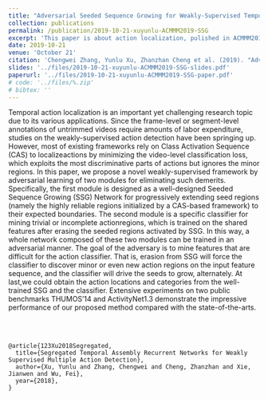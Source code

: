 ```yaml
---
title: "Adversarial Seeded Sequence Growing for Weakly-Supervised Temporal Action Localization"
collection: publications
permalink: /publication/2019-10-21-xuyunlu-ACMMM2019-SSG
excerpt: 'This paper is about action localization, pulished in ACMMM2019'
date: 2019-10-21
venue: 'October 21'
citation: 'Chengwei Zhang, Yunlu Xu, Zhanzhan Cheng et al. (2019). "Adversarial Seeded Sequence Growing for Weakly-Supervised Temporal Action Localization." <i>October 21</i>. 1(1).' 
slides: '../files/2019-10-21-xuyunlu-ACMMM2019-SSG-slides.pdf'
paperurl: '../files/2019-10-21-xuyunlu-ACMMM2019-SSG-paper.pdf'
# code: '../files/%.zip'
# bibtex: ''              
---
```

Temporal action localization is an important yet challenging research topic due to its various applications. 
Since the frame-level or segment-level annotations of untrimmed videos require amounts of labor expenditure, studies on the weakly-supervised action detection have been springing up. 
However, most of existing frameworks rely on Class Activation Sequence (CAS) to localizeactions by minimizing the video-level classification loss, which exploits the most discriminative parts of actions but ignores the minor regions. 
In this paper, we propose a novel weakly-supervised framework by adversarial learning of two modules for eliminating such demerits. 
Specifically, the first module is designed as a well-designed Seeded Sequence Growing (SSG) Network for progressively extending seed regions (namely the highly reliable regions initialized by a CAS-based framework) to their expected boundaries. 
The second module is a specific classifier for mining trivial or incomplete actionregions, which is trained on the shared features after erasing the seeded regions activated by SSG. 
In this way, a whole network composed of these two modules can be trained in an adversarial manner. 
The goal of the adversary is to mine features that are difficult for the action classifier. 
That is, erasion from SSG will force the classifier to discover minor or even new action regions on the input feature sequence, and the classifier will drive the seeds to grow, alternately. 
At last,we could obtain the action locations and categories from the well-trained SSG and the classifier. 
Extensive experiments on two public benchmarks THUMOS’14 and ActivityNet1.3 demonstrate the impressive performance of our proposed method compared with the state-of-the-arts.


<br><br/>

<!-- BibTex here (Make sure that this is the last code block) -->
```
@article{123Xu2018Segregated,
  title={Segregated Temporal Assembly Recurrent Networks for Weakly Supervised Multiple Action Detection},
  author={Xu, Yunlu and Zhang, Chengwei and Cheng, Zhanzhan and Xie, Jianwen and Wu, Fei},
  year={2018},
}
```
